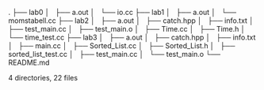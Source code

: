 .
├── lab0
│   ├── a.out
│   └── io.cc
├── lab1
│   ├── a.out
│   └── momstabell.cc
├── lab2
│   ├── a.out
│   ├── catch.hpp
│   ├── info.txt
│   ├── test_main.cc
│   ├── test_main.o
│   ├── Time.cc
│   ├── Time.h
│   └── time_test.cc
├── lab3
│   ├── a.out
│   ├── catch.hpp
│   ├── info.txt
│   ├── main.cc
│   ├── Sorted_List.cc
│   ├── Sorted_List.h
│   ├── sorted_list_test.cc
│   ├── test_main.cc
│   └── test_main.o
└── README.md

4 directories, 22 files
